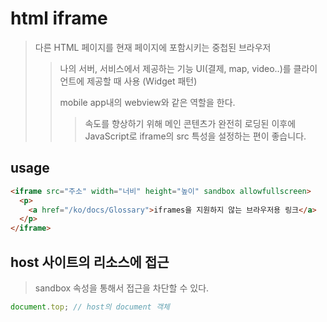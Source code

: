 # html iframe

> 다른 HTML 페이지를 현재 페이지에 포함시키는 중첩된 브라우저
>
> > 나의 서버, 서비스에서 제공하는 기능 UI(결제, map, video..)를 클라이언트에 제공할 때 사용 (Widget 패턴)
> >
> > mobile app내의 webview와 같은 역할을 한다.
> >
> > > 속도를 향상하기 위해 메인 콘텐츠가 완전히 로딩된 이후에 JavaScript로 iframe의 src 특성을 설정하는 편이 좋습니다.

## usage

```html
<iframe src="주소" width="너비" height="높이" sandbox allowfullscreen>
  <p>
    <a href="/ko/docs/Glossary">iframes을 지원하지 않는 브라우저용 링크</a>
  </p>
</iframe>
```

## host 사이트의 리소스에 접근

> sandbox 속성을 통해서 접근을 차단할 수 있다.

```js
document.top; // host의 document 객체
```

